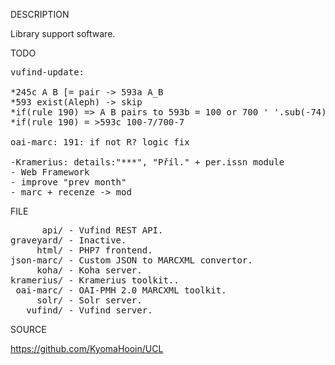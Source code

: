 
DESCRIPTION

Library support software.

TODO
<pre>
vufind-update:

*245c A B [= pair -> 593a A_B
*593 exist(Aleph) -> skip
*if(rule 190) => A B pairs to 593b = 100 or 700 ' '.sub(-74)
*if(rule 190) = >593c 100-7/700-7

oai-marc: 191: if not R? logic fix

-Kramerius: details:"***", "Příl." + per.issn module
- Web Framework
- improve "prev month"
- marc + recenze -> mod
</pre>

FILE
<pre>
      api/ - Vufind REST API.
graveyard/ - Inactive.
     html/ - PHP7 frontend.
json-marc/ - Custom JSON to MARCXML convertor.
     koha/ - Koha server.
kramerius/ - Kramerius toolkit..
 oai-marc/ - OAI-PMH 2.0 MARCXML toolkit.
     solr/ - Solr server.
   vufind/ - Vufind server.
</pre>
SOURCE

https://github.com/KyomaHooin/UCL
